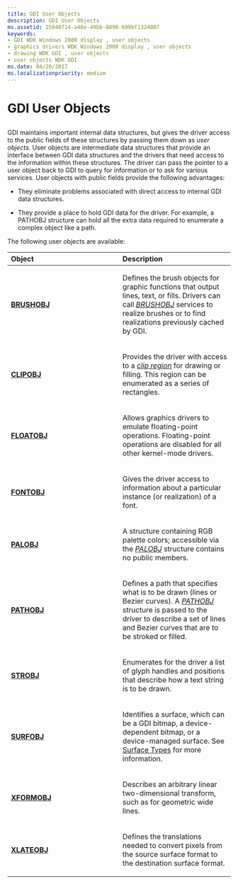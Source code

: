 ```yaml
---
title: GDI User Objects
description: GDI User Objects
ms.assetid: 25048f14-a46e-49bb-8890-699bf1324007
keywords:
- GDI WDK Windows 2000 display , user objects
- graphics drivers WDK Windows 2000 display , user objects
- drawing WDK GDI , user objects
- user objects WDK GDI
ms.date: 04/20/2017
ms.localizationpriority: medium
---
```


# GDI User Objects


## <span id="ddk_gdi_user_objects_gg"></span><span id="DDK_GDI_USER_OBJECTS_GG"></span>


GDI maintains important internal data structures, but gives the driver access to the public fields of these structures by passing them down as *user objects*. User objects are intermediate data structures that provide an interface between GDI data structures and the drivers that need access to the information within these structures. The driver can pass the pointer to a user object back to GDI to query for information or to ask for various services. User objects with public fields provide the following advantages:

-   They eliminate problems associated with direct access to internal GDI data structures.

-   They provide a place to hold GDI data for the driver. For example, a PATHOBJ structure can hold all the extra data required to enumerate a complex object like a path.

The following user objects are available:

<table>
<colgroup>
<col width="50%" />
<col width="50%" />
</colgroup>
<thead>
<tr class="header">
<th align="left">Object</th>
<th align="left">Description</th>
</tr>
</thead>
<tbody>
<tr class="odd">
<td align="left"><p><a href="https://docs.microsoft.com/windows/desktop/api/winddi/ns-winddi-_brushobj" data-raw-source="[&lt;strong&gt;BRUSHOBJ&lt;/strong&gt;](/windows/desktop/api/winddi/ns-winddi-_brushobj)"><strong>BRUSHOBJ</strong></a></p></td>
<td align="left"><p>Defines the brush objects for graphic functions that output lines, text, or fills. Drivers can call <a href="https://docs.microsoft.com/windows-hardware/drivers/#wdkgloss-brushobj" data-raw-source="&lt;em&gt;BRUSHOBJ&lt;/em&gt;"><em>BRUSHOBJ</em></a> services to realize brushes or to find realizations previously cached by GDI.</p></td>
</tr>
<tr class="even">
<td align="left"><p><a href="https://docs.microsoft.com/windows/desktop/api/winddi/ns-winddi-_clipobj" data-raw-source="[&lt;strong&gt;CLIPOBJ&lt;/strong&gt;](/windows/desktop/api/winddi/ns-winddi-_clipobj)"><strong>CLIPOBJ</strong></a></p></td>
<td align="left"><p>Provides the driver with access to a <a href="https://docs.microsoft.com/windows-hardware/drivers/#wdkgloss-clip-region" data-raw-source="&lt;em&gt;clip region&lt;/em&gt;"><em>clip region</em></a> for drawing or filling. This region can be enumerated as a series of rectangles.</p></td>
</tr>
<tr class="odd">
<td align="left"><p><a href="https://docs.microsoft.com/windows/desktop/api/winddi/ns-winddi-_floatobj" data-raw-source="[&lt;strong&gt;FLOATOBJ&lt;/strong&gt;](/windows/desktop/api/winddi/ns-winddi-_floatobj)"><strong>FLOATOBJ</strong></a></p></td>
<td align="left"><p>Allows graphics drivers to emulate floating-point operations. Floating-point operations are disabled for all other kernel-mode drivers.</p></td>
</tr>
<tr class="even">
<td align="left"><p><a href="https://docs.microsoft.com/windows/desktop/api/winddi/ns-winddi-_fontobj" data-raw-source="[&lt;strong&gt;FONTOBJ&lt;/strong&gt;](/windows/desktop/api/winddi/ns-winddi-_fontobj)"><strong>FONTOBJ</strong></a></p></td>
<td align="left"><p>Gives the driver access to information about a particular instance (or realization) of a font.</p></td>
</tr>
<tr class="odd">
<td align="left"><p><a href="https://docs.microsoft.com/windows/desktop/api/winddi/ns-winddi-_palobj" data-raw-source="[&lt;strong&gt;PALOBJ&lt;/strong&gt;](/windows/desktop/api/winddi/ns-winddi-_palobj)"><strong>PALOBJ</strong></a></p></td>
<td align="left"><p>A structure containing RGB palette colors; accessible via the <a href="https://docs.microsoft.com/windows/desktop/api/winddi/nf-winddi-palobj_cgetcolors" data-raw-source="&lt;strong&gt;PALOBJ_cGetColors&lt;/strong&gt;"><em>PALOBJ</em></a> structure contains no public members.</p></td>
</tr>
<tr class="even">
<td align="left"><p><a href="https://docs.microsoft.com/windows/desktop/api/winddi/ns-winddi-_pathobj" data-raw-source="[&lt;strong&gt;PATHOBJ&lt;/strong&gt;](/windows/desktop/api/winddi/ns-winddi-_pathobj)"><strong>PATHOBJ</strong></a></p></td>
<td align="left"><p>Defines a path that specifies what is to be drawn (lines or Bezier curves). A <a href="https://docs.microsoft.com/windows-hardware/drivers/#wdkgloss-pathobj" data-raw-source="&lt;em&gt;PATHOBJ&lt;/em&gt;"><em>PATHOBJ</em></a> structure is passed to the driver to describe a set of lines and Bezier curves that are to be stroked or filled.</p></td>
</tr>
<tr class="odd">
<td align="left"><p><a href="https://docs.microsoft.com/windows/desktop/api/winddi/ns-winddi-_strobj" data-raw-source="[&lt;strong&gt;STROBJ&lt;/strong&gt;](/windows/desktop/api/winddi/ns-winddi-_strobj)"><strong>STROBJ</strong></a></p></td>
<td align="left"><p>Enumerates for the driver a list of glyph handles and positions that describe how a text string is to be drawn.</p></td>
</tr>
<tr class="even">
<td align="left"><p><a href="https://docs.microsoft.com/windows/desktop/api/winddi/ns-winddi-_surfobj" data-raw-source="[&lt;strong&gt;SURFOBJ&lt;/strong&gt;](/windows/desktop/api/winddi/ns-winddi-_surfobj)"><strong>SURFOBJ</strong></a></p></td>
<td align="left"><p>Identifies a surface, which can be a GDI bitmap, a device-dependent bitmap, or a device-managed surface. See <a href="surface-types.md" data-raw-source="[Surface Types](surface-types.md)">Surface Types</a> for more information.</p></td>
</tr>
<tr class="odd">
<td align="left"><p><a href="https://docs.microsoft.com/previous-versions/windows/hardware/drivers/ff570618(v=vs.85)" data-raw-source="[&lt;strong&gt;XFORMOBJ&lt;/strong&gt;](/previous-versions/windows/hardware/drivers/ff570618(v=vs.85))"><strong>XFORMOBJ</strong></a></p></td>
<td align="left"><p>Describes an arbitrary linear two-dimensional transform, such as for geometric wide lines.</p></td>
</tr>
<tr class="even">
<td align="left"><p><a href="https://docs.microsoft.com/windows/desktop/api/winddi/ns-winddi-_xlateobj" data-raw-source="[&lt;strong&gt;XLATEOBJ&lt;/strong&gt;](/windows/desktop/api/winddi/ns-winddi-_xlateobj)"><strong>XLATEOBJ</strong></a></p></td>
<td align="left"><p>Defines the translations needed to convert pixels from the source surface format to the destination surface format.</p></td>
</tr>
</tbody>
</table>

 

 

